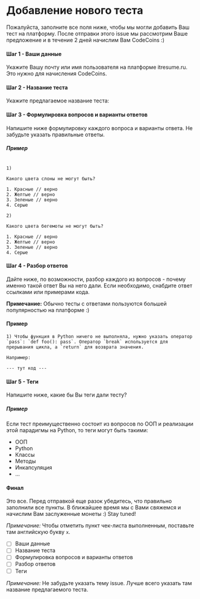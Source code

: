 # Добавление нового теста

Пожалуйста, заполните все поля ниже, чтобы мы могли добавить Ваш тест на платформу. После отправки этого issue мы рассмотрим Ваше предложение и в течение 2 дней начислим Вам CodeCoins :) 



#### Шаг 1 - Ваши данные

Укажите Вашу почту или имя пользователя на платформе itresume.ru. Это нужно для начисления CodeCoins. 

<!-- Введите ответ ниже ↓ -->







#### Шаг 2 - Название теста

Укажите предлагаемое название теста: 

<!-- Введите ответ ниже ↓ -->






#### Шаг 3 - Формулировка вопросов и варианты ответов

Напишите ниже формулировку каждого вопроса и варианты ответа. Не забудьте указать правильные ответы. 

##### Пример

```

1) 

Какого цвета слоны не могут быть?

1. Красные // верно
2. Желтые // верно
3. Зеленые // верно
4. Серые

2) 

Какого цвета бегемоты не могут быть?

1. Красные // верно
2. Желтые // верно
3. Зеленые // верно
4. Серые
```

<!-- Введите формулировки и варианты ответов ниже ↓ -->







#### Шаг 4 - Разбор ответов

Дайте ниже, по возможности, разбор каждого из вопросов - почему именно такой ответ Вы на него дали. Если необходимо, снабдите ответ ссылками или примерами кода. 

**Примечание:** Обычно тесты с ответами пользуются большей популярностью на платформе :)

#### Пример

```
1) Чтобы функция в Python ничего не выполняла, нужно указать оператор `pass`: `def foo(): pass`. Оператор `break` используется для прерывания цикла, а `return` для возврата значения. 

Например: 

--- тут код ---

```

<!-- Введите разбор ответов ниже ↓ -->






#### Шаг 5 - Теги

Напишите ниже, какие бы Вы теги дали тесту? 

##### Пример

Если тест преимущественно состоит из вопросов по ООП и реализации этой парадигмы на Python, то теги могут быть такими:

- ООП
- Python
- Классы
- Методы
- Инкапсуляция
- ...

<!-- Введите предлагаемые теги ниже ↓ -->







#### Финал 

Это все. Перед отправкой еще разок убедитесь, что правильно заполнили все пункты. В ближайшее время мы с Вами свяжемся и начислим Вам заслуженные монеты :) Stay tuned!

*Примечание:* Чтобы отметить пункт чек-листа выполненным, поставьте там английскую букву `x`. 

- [ ] Ваши данные
- [ ] Название теста
- [ ] Формулировка вопросов и варианты ответов
- [ ] Разбор ответов
- [ ] Теги

*Примечание:* Не забудьте указать тему issue. Лучше всего указать там название предлагаемого теста. 